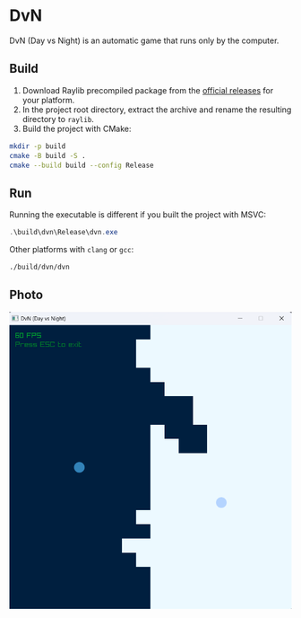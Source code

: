 # DvN
DvN (Day vs Night) is an automatic game that runs only by the computer.

## Build
1. Download Raylib precompiled package from the [official releases](https://github.com/raysan5/raylib/releases) for your platform.
2. In the project root directory, extract the archive and rename the resulting directory to `raylib`.
3. Build the project with CMake:
```bash
mkdir -p build
cmake -B build -S .
cmake --build build --config Release
```

## Run
Running the executable is different if you built the project with MSVC:
```powershell
.\build\dvn\Release\dvn.exe
```
Other platforms with `clang` or `gcc`:
```bash
./build/dvn/dvn
```

## Photo
![dvn sample image](./asset/dvn_sample.png)
